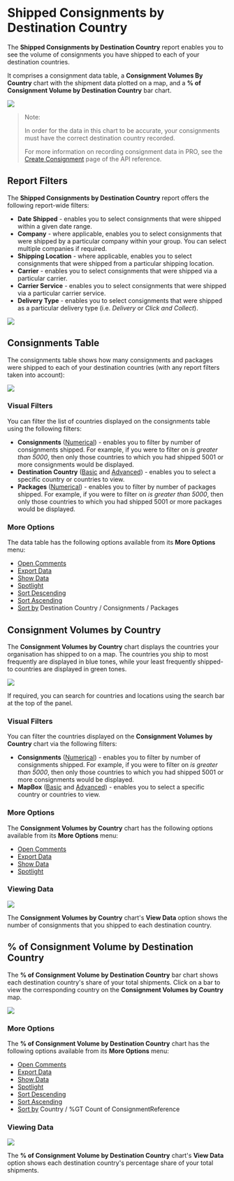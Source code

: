 # Shipped Consignments by Destination Country

The **Shipped Consignments by Destination Country** report enables you to see the volume of consignments you have shipped to each of your destination countries. 

It comprises a consignment data table, a **Consignment Volumes By Country** chart with the shipment data plotted on a map, and a **% of Consignment Volume by Destination Country** bar chart.

<a href="../images/reports/by-country.png" target="_blank">
    <img src="../images/reports/by-country.png"/>
</a>

> <span class="note-header">Note:</span>
>
> In order for the data in this chart to be accurate, your consignments must have the correct destination country recorded. 
>
> For more information on recording consignment data in PRO, see the [Create Consignment](https://docs.electioapp.com/#/api/CreateConsignment) page of the API reference.

## Report Filters

The **Shipped Consignments by Destination Country** report offers the following report-wide filters:

* **Date Shipped** - enables you to select consignments that were shipped within a given date range.
* **Company** - where applicable, enables you to select consignments that were shipped by a particular company within your group. You can select multiple companies if required.
* **Shipping Location** - where applicable, enables you to select consignments that were shipped from a particular shipping location.
* **Carrier** - enables you to select consignments that were shipped via a particular carrier.
* **Carrier Service** - enables you to select consignments that were shipped via a particular carrier service.
* **Delivery Type** - enables you to select consignments that were shipped as a particular delivery type (i.e. *Delivery* or *Click and Collect*).

<a href="../images/reports/by-country-left-filter.png" target="_blank">
    <img src="../images/reports/by-country-left-filter.png"/>
</a>

## Consignments Table

The consignments table shows how many consignments and packages were shipped to each of your destination countries (with any report filters taken into account):

<a href="../images/reports/by-country-table.png" target="_blank">
    <img src="../images/reports/by-country-table.png"/>
</a>

### Visual Filters

You can filter the list of countries displayed on the consignments table using the following filters:

* **Consignments** ([Numerical](/reports/filters-options.html#using-numerical-filters)) - enables you to filter by number of consignments shipped. For example, if you were to filter on *is greater than 5000*, then only those countries to which you had shipped 5001 or more consignments would be displayed.
* **Destination Country** ([Basic](/reports/filters-options.html#using-basic-filters) and [Advanced](/reports/filters-options.html#using-advanced-filters)) - enables you to select a specific country or countries to view.
* **Packages** ([Numerical](/reports/filters-options.html#using-numerical-filters)) - enables you to filter by number of packages shipped. For example, if you were to filter on *is greater than 5000*, then only those countries to which you had shipped 5001 or more packages would be displayed.

### More Options

The data table has the following options available from its **More Options** menu:

* [Open Comments](/reports/filters-options.html#open-comments)
* [Export Data](/reports/filters-options.html#export-data)
* [Show Data](/reports/filters-options.html#show-data)
* [Spotlight](/reports/filters-options.html#spotlight)
* [Sort Descending](/reports/filters-options.html#sort-descending--ascending--sort-by)
* [Sort Ascending](/reports/filters-options.html#sort-descending--ascending--sort-by)
* [Sort by](/reports/filters-options.html#sort-descending--ascending--sort-by) Destination Country / Consignments / Packages


## Consignment Volumes by Country

The **Consignment Volumes by Country** chart displays the countries your organisation has shipped to on a map. The countries you ship to most frequently are displayed in blue tones, while your least frequently shipped-to countries are displayed in green tones.

<a href="../images/reports/by-country-volumes.png" target="_blank">
    <img src="../images/reports/by-country-volumes.png"/>
</a>

If required, you can search for countries and locations using the search bar at the top of the panel.

### Visual Filters

You can filter the countries displayed on the **Consignment Volumes by Country** chart via the following filters: 

* **Consignments** ([Numerical](/reports/filters-options.html#using-numerical-filters)) - enables you to filter by number of consignments shipped. For example, if you were to filter on *is greater than 5000*, then only those countries to which you had shipped 5001 or more consignments would be displayed.
* **MapBox** ([Basic](/reports/filters-options.html#using-basic-filters) and [Advanced](/reports/filters-options.html#using-advanced-filters)) - enables you to select a specific country or countries to view.

### More Options

The **Consignment Volumes by Country** chart has the following options available from its **More Options** menu:

* [Open Comments](/reports/filters-options.html#open-comments)
* [Export Data](/reports/filters-options.html#export-data)
* [Show Data](/reports/filters-options.html#show-data)
* [Spotlight](/reports/filters-options.html#spotlight)

### Viewing Data

<a href="../images/reports/by-country-volumes-data.png" target="_blank">
    <img src="../images/reports/by-country-volumes-data.png"/>
</a>

The **Consignment Volumes by Country** chart's **View Data** option shows the number of consignments that you shipped to each destination country.

## % of Consignment Volume by Destination Country

The **% of Consignment Volume by Destination Country** bar chart shows each destination country's share of your total shipments. Click on a bar to view the corresponding country on the **Consignment Volumes by Country** map.

<a href="../images/reports/by-country-top-10.png" target="_blank">
    <img src="../images/reports/by-country-top-10.png"/>
</a>

### More Options

The **% of Consignment Volume by Destination Country** chart has the following options available from its **More Options** menu:

* [Open Comments](/reports/filters-options.html#open-comments)
* [Export Data](/reports/filters-options.html#export-data)
* [Show Data](/reports/filters-options.html#show-data)
* [Spotlight](/reports/filters-options.html#spotlight)
* [Sort Descending](/reports/filters-options.html#sort-descending--ascending--sort-by)
* [Sort Ascending](/reports/filters-options.html#sort-descending--ascending--sort-by)
* [Sort by](/reports/filters-options.html#sort-descending--ascending--sort-by) Country / %GT Count of ConsignmentReference

### Viewing Data

<a href="../images/reports/by-country-top-10-data.png" target="_blank">
    <img src="../images/reports/by-country-top-10-data.png"/>
</a>

The **% of Consignment Volume by Destination Country** chart's **View Data** option shows each destination country's percentage share of your total shipments.